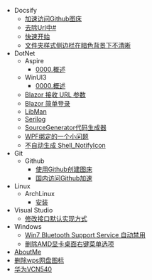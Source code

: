 ﻿- Docsify
	- [加速访问Github图床](Docsify%2f%e5%8a%a0%e9%80%9f%e8%ae%bf%e9%97%aeGithub%e5%9b%be%e5%ba%8a.md)
	- [去除Url中#](Docsify%2f%e5%8e%bb%e9%99%a4Url%e4%b8%ad%23.md)
	- [快速开始](Docsify%2f%e5%bf%ab%e9%80%9f%e5%bc%80%e5%a7%8b.md)
	- [文件夹样式侧边栏在暗色背景下不清晰](Docsify%2f%e6%96%87%e4%bb%b6%e5%a4%b9%e6%a0%b7%e5%bc%8f%e4%be%a7%e8%be%b9%e6%a0%8f%e5%9c%a8%e6%9a%97%e8%89%b2%e8%83%8c%e6%99%af%e4%b8%8b%e4%b8%8d%e6%b8%85%e6%99%b0.md)
- DotNet
	- Aspire
		- [0000.概述](DotNet%2fAspire%2f0000.%e6%a6%82%e8%bf%b0.md)
	- WinUI3
		- [0000.概述](DotNet%2fWinUI3%2f0000.%e6%a6%82%e8%bf%b0.md)
	- [Blazor 接收 URL 参数](DotNet%2fBlazor%20%e6%8e%a5%e6%94%b6%20URL%20%e5%8f%82%e6%95%b0.md)
	- [Blazor 简单登录](DotNet%2fBlazor%20%e7%ae%80%e5%8d%95%e7%99%bb%e5%bd%95.md)
	- [LibMan](DotNet%2fLibMan.md)
	- [Serilog](DotNet%2fSerilog.md)
	- [SourceGenerator代码生成器](DotNet%2fSourceGenerator%e4%bb%a3%e7%a0%81%e7%94%9f%e6%88%90%e5%99%a8.md)
	- [WPF绑定的一个小问题](DotNet%2fWPF%e7%bb%91%e5%ae%9a%e7%9a%84%e4%b8%80%e4%b8%aa%e5%b0%8f%e9%97%ae%e9%a2%98.md)
	- [不自动生成 Shell_NotifyIcon](DotNet%2f%e4%b8%8d%e8%87%aa%e5%8a%a8%e7%94%9f%e6%88%90%20Shell_NotifyIcon.md)
- Git
	- Github
		- [使用Github创建图床](Git%2fGithub%2f%e4%bd%bf%e7%94%a8Github%e5%88%9b%e5%bb%ba%e5%9b%be%e5%ba%8a.md)
		- [国内访问Github加速](Git%2fGithub%2f%e5%9b%bd%e5%86%85%e8%ae%bf%e9%97%aeGithub%e5%8a%a0%e9%80%9f.md)
- Linux
	- ArchLinux
		- [安装](Linux%2fArchLinux%2f%e5%ae%89%e8%a3%85.md)
- Visual Studio
	- [修改接口默认实现方式](Visual%20Studio%2f%e4%bf%ae%e6%94%b9%e6%8e%a5%e5%8f%a3%e9%bb%98%e8%ae%a4%e5%ae%9e%e7%8e%b0%e6%96%b9%e5%bc%8f.md)
- Windows
	- [Win7 Bluetooth Support Service 自动禁用](Windows%2fWin7%20Bluetooth%20Support%20Service%20%e8%87%aa%e5%8a%a8%e7%a6%81%e7%94%a8.md)
	- [删除AMD显卡桌面右键菜单选项](Windows%2f%e5%88%a0%e9%99%a4AMD%e6%98%be%e5%8d%a1%e6%a1%8c%e9%9d%a2%e5%8f%b3%e9%94%ae%e8%8f%9c%e5%8d%95%e9%80%89%e9%a1%b9.md)
- [AboutMe](AboutMe.md)
- [删除wps网盘图标](%e5%88%a0%e9%99%a4wps%e7%bd%91%e7%9b%98%e5%9b%be%e6%a0%87.md)
- [华为VCN540](%e5%8d%8e%e4%b8%baVCN540.md)
